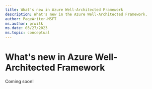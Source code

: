 ```yaml
---
title: What's new in Azure Well-Architected Framework
description: What's new in the Azure Well-Architected Framework.
author: PageWriter-MSFT
ms.author: prwilk
ms.date: 03/27/2023
ms.topic: conceptual
---
```



# What's new in Azure Well-Architected Framework

Coming soon!